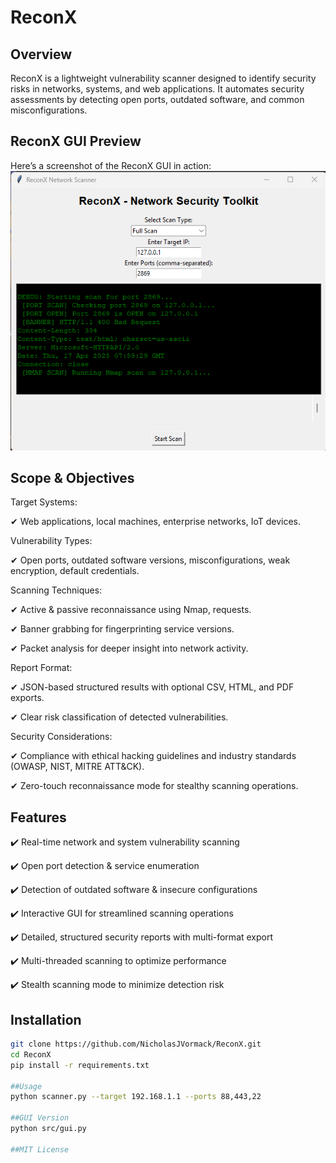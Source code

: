 # ReconX

## Overview
ReconX is a lightweight vulnerability scanner designed to identify security risks in networks, systems, and web applications. It automates security assessments by detecting open ports, outdated software, and common misconfigurations.
## ReconX GUI Preview  
Here’s a screenshot of the ReconX GUI in action:  
![ReconX GUI](https://raw.githubusercontent.com/NicholasJVormack/ReconX/main/ReconXPicture.png)

## Scope & Objectives

Target Systems:

✔ Web applications, local machines, enterprise networks, IoT devices.

Vulnerability Types:

✔ Open ports, outdated software versions, misconfigurations, weak encryption, default credentials.

Scanning Techniques:

✔ Active & passive reconnaissance using Nmap, requests.

✔ Banner grabbing for fingerprinting service versions.

✔ Packet analysis for deeper insight into network activity.

Report Format:

✔ JSON-based structured results with optional CSV, HTML, and PDF exports.

✔ Clear risk classification of detected vulnerabilities.

Security Considerations:

✔ Compliance with ethical hacking guidelines and industry standards (OWASP, NIST, MITRE ATT&CK).

✔ Zero-touch reconnaissance mode for stealthy scanning operations.


## Features
✔️ Real-time network and system vulnerability scanning

✔️ Open port detection & service enumeration

✔️ Detection of outdated software & insecure configurations

✔️ Interactive GUI for streamlined scanning operations

✔️ Detailed, structured security reports with multi-format export

✔️ Multi-threaded scanning to optimize performance

✔️ Stealth scanning mode to minimize detection risk


## Installation
```sh
git clone https://github.com/NicholasJVormack/ReconX.git
cd ReconX
pip install -r requirements.txt

##Usage
python scanner.py --target 192.168.1.1 --ports 88,443,22

##GUI Version
python src/gui.py

##MIT License

